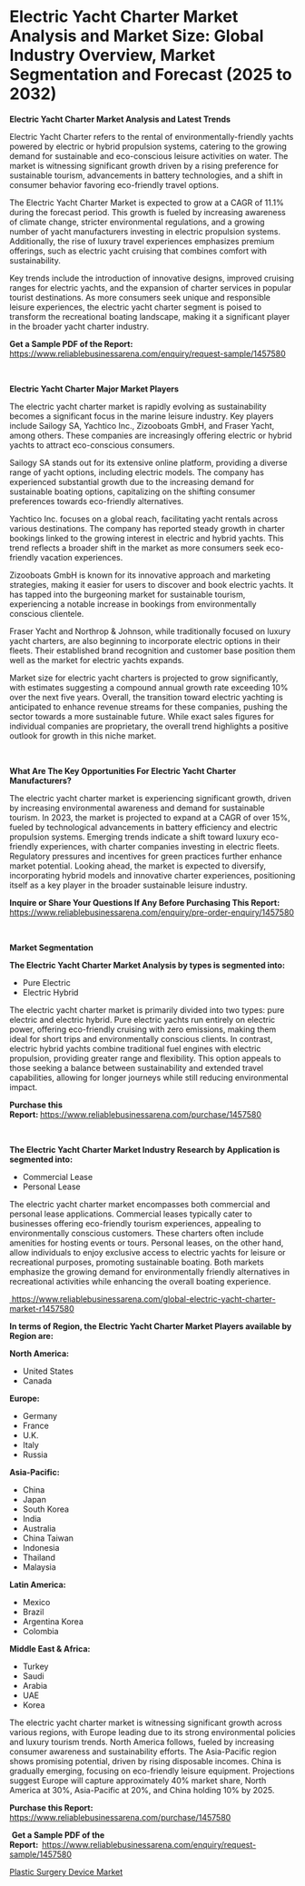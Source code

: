 <p><h1>Electric Yacht Charter Market Analysis and Market Size: Global Industry Overview, Market Segmentation and Forecast (2025 to 2032)</h1></p><p><strong>Electric Yacht Charter Market Analysis and Latest Trends</strong></p>
<p><p>Electric Yacht Charter refers to the rental of environmentally-friendly yachts powered by electric or hybrid propulsion systems, catering to the growing demand for sustainable and eco-conscious leisure activities on water. The market is witnessing significant growth driven by a rising preference for sustainable tourism, advancements in battery technologies, and a shift in consumer behavior favoring eco-friendly travel options.</p><p>The Electric Yacht Charter Market is expected to grow at a CAGR of 11.1% during the forecast period. This growth is fueled by increasing awareness of climate change, stricter environmental regulations, and a growing number of yacht manufacturers investing in electric propulsion systems. Additionally, the rise of luxury travel experiences emphasizes premium offerings, such as electric yacht cruising that combines comfort with sustainability.</p><p>Key trends include the introduction of innovative designs, improved cruising ranges for electric yachts, and the expansion of charter services in popular tourist destinations. As more consumers seek unique and responsible leisure experiences, the electric yacht charter segment is poised to transform the recreational boating landscape, making it a significant player in the broader yacht charter industry.</p></p>
<p><strong>Get a Sample PDF of the Report:&nbsp;</strong> <a href="https://www.reliablebusinessarena.com/enquiry/request-sample/1457580?utm_campaign=2189&utm_medium=2&utm_source=Github&utm_content=ia&utm_term=30032025&utm_id=electric-yacht-charter">https://www.reliablebusinessarena.com/enquiry/request-sample/1457580</a></p>
<p>&nbsp;</p>
<p><strong>Electric Yacht Charter Major Market Players</strong></p>
<p><p>The electric yacht charter market is rapidly evolving as sustainability becomes a significant focus in the marine leisure industry. Key players include Sailogy SA, Yachtico Inc., Zizooboats GmbH, and Fraser Yacht, among others. These companies are increasingly offering electric or hybrid yachts to attract eco-conscious consumers.</p><p>Sailogy SA stands out for its extensive online platform, providing a diverse range of yacht options, including electric models. The company has experienced substantial growth due to the increasing demand for sustainable boating options, capitalizing on the shifting consumer preferences towards eco-friendly alternatives.</p><p>Yachtico Inc. focuses on a global reach, facilitating yacht rentals across various destinations. The company has reported steady growth in charter bookings linked to the growing interest in electric and hybrid yachts. This trend reflects a broader shift in the market as more consumers seek eco-friendly vacation experiences.</p><p>Zizooboats GmbH is known for its innovative approach and marketing strategies, making it easier for users to discover and book electric yachts. It has tapped into the burgeoning market for sustainable tourism, experiencing a notable increase in bookings from environmentally conscious clientele.</p><p>Fraser Yacht and Northrop & Johnson, while traditionally focused on luxury yacht charters, are also beginning to incorporate electric options in their fleets. Their established brand recognition and customer base position them well as the market for electric yachts expands.</p><p>Market size for electric yacht charters is projected to grow significantly, with estimates suggesting a compound annual growth rate exceeding 10% over the next five years. Overall, the transition toward electric yachting is anticipated to enhance revenue streams for these companies, pushing the sector towards a more sustainable future. While exact sales figures for individual companies are proprietary, the overall trend highlights a positive outlook for growth in this niche market.</p></p>
<p>&nbsp;</p>
<p><strong>What Are The Key Opportunities For Electric Yacht Charter Manufacturers?</strong></p>
<p><p>The electric yacht charter market is experiencing significant growth, driven by increasing environmental awareness and demand for sustainable tourism. In 2023, the market is projected to expand at a CAGR of over 15%, fueled by technological advancements in battery efficiency and electric propulsion systems. Emerging trends indicate a shift toward luxury eco-friendly experiences, with charter companies investing in electric fleets. Regulatory pressures and incentives for green practices further enhance market potential. Looking ahead, the market is expected to diversify, incorporating hybrid models and innovative charter experiences, positioning itself as a key player in the broader sustainable leisure industry.</p></p>
<p><strong>Inquire or Share Your Questions If Any Before Purchasing This Report:</strong> <a href="https://www.reliablebusinessarena.com/enquiry/pre-order-enquiry/1457580?utm_campaign=2189&utm_medium=2&utm_source=Github&utm_content=ia&utm_term=30032025&utm_id=electric-yacht-charter">https://www.reliablebusinessarena.com/enquiry/pre-order-enquiry/1457580</a></p>
<p>&nbsp;</p>
<p><strong>Market Segmentation</strong></p>
<p><strong>The Electric Yacht Charter Market Analysis by types is segmented into:</strong></p>
<p><ul><li>Pure Electric</li><li>Electric Hybrid</li></ul></p>
<p><p>The electric yacht charter market is primarily divided into two types: pure electric and electric hybrid. Pure electric yachts run entirely on electric power, offering eco-friendly cruising with zero emissions, making them ideal for short trips and environmentally conscious clients. In contrast, electric hybrid yachts combine traditional fuel engines with electric propulsion, providing greater range and flexibility. This option appeals to those seeking a balance between sustainability and extended travel capabilities, allowing for longer journeys while still reducing environmental impact.</p></p>
<p><strong>Purchase this Report:&nbsp;</strong><a href="https://www.reliablebusinessarena.com/purchase/1457580?utm_campaign=2189&utm_medium=2&utm_source=Github&utm_content=ia&utm_term=30032025&utm_id=electric-yacht-charter">https://www.reliablebusinessarena.com/purchase/1457580</a></p>
<p>&nbsp;</p>
<p><strong>The Electric Yacht Charter Market Industry Research by Application is segmented into:</strong></p>
<p><ul><li>Commercial Lease</li><li>Personal Lease</li></ul></p>
<p><p>The electric yacht charter market encompasses both commercial and personal lease applications. Commercial leases typically cater to businesses offering eco-friendly tourism experiences, appealing to environmentally conscious customers. These charters often include amenities for hosting events or tours. Personal leases, on the other hand, allow individuals to enjoy exclusive access to electric yachts for leisure or recreational purposes, promoting sustainable boating. Both markets emphasize the growing demand for environmentally friendly alternatives in recreational activities while enhancing the overall boating experience.</p></p>
<p><a href="https://www.reliablebusinessarena.com/global-electric-yacht-charter-market-r1457580?utm_campaign=2189&utm_medium=2&utm_source=Github&utm_content=ia&utm_term=30032025&utm_id=electric-yacht-charter">&nbsp;https://www.reliablebusinessarena.com/global-electric-yacht-charter-market-r1457580</a></p>
<p><strong>In terms of Region, the Electric Yacht Charter Market Players available by Region are:</strong></p>
<p>
    <p> <strong> North America: </strong>
        <ul>
            <li>United States</li>
            <li>Canada</li>
        </ul>
        </p> 
    <p> <strong> Europe: </strong>
        <ul>
            <li>Germany</li>
            <li>France</li>
            <li>U.K.</li>
            <li>Italy</li>
            <li>Russia</li>
        </ul>
        </p> 
    <p> <strong> Asia-Pacific: </strong>
        <ul>
            <li>China</li>
            <li>Japan</li>
            <li>South Korea</li>
            <li>India</li>
            <li>Australia</li>
            <li>China Taiwan</li>
            <li>Indonesia</li>
            <li>Thailand</li>
            <li>Malaysia</li>
        </ul>
        </p> 
    <p> <strong> Latin America: </strong>
        <ul>
            <li>Mexico</li>
            <li>Brazil</li>
            <li>Argentina Korea</li>
            <li>Colombia</li>
        </ul>
        </p> 
    <p> <strong> Middle East & Africa: </strong>
        <ul>
            <li>Turkey</li>
            <li>Saudi</li>
            <li>Arabia</li>
            <li>UAE</li>
            <li>Korea</li>
        </ul>
    </p>
    </p>
<p><p>The electric yacht charter market is witnessing significant growth across various regions, with Europe leading due to its strong environmental policies and luxury tourism trends. North America follows, fueled by increasing consumer awareness and sustainability efforts. The Asia-Pacific region shows promising potential, driven by rising disposable incomes. China is gradually emerging, focusing on eco-friendly leisure equipment. Projections suggest Europe will capture approximately 40% market share, North America at 30%, Asia-Pacific at 20%, and China holding 10% by 2025.</p></p>
<p><strong>Purchase this Report: </strong><a href="https://www.reliablebusinessarena.com/purchase/1457580?utm_campaign=2189&utm_medium=2&utm_source=Github&utm_content=ia&utm_term=30032025&utm_id=electric-yacht-charter">https://www.reliablebusinessarena.com/purchase/1457580</a></p>
<p>&nbsp;<strong>Get a Sample PDF of the Report:&nbsp;&nbsp;</strong><a href="https://www.reliablebusinessarena.com/enquiry/request-sample/1457580?utm_campaign=2189&utm_medium=2&utm_source=Github&utm_content=ia&utm_term=30032025&utm_id=electric-yacht-charter">https://www.reliablebusinessarena.com/enquiry/request-sample/1457580</a></p>
<p><strong></strong></p>
<p><p><a href="https://github.com/FlorianWolf90/Market-Research-Report-List-2/blob/main/plastic-surgery-device-market.md?utm_campaign=2189&utm_medium=2&utm_source=Github&utm_content=ia&utm_term=30032025&utm_id=electric-yacht-charter">Plastic Surgery Device Market</a></p></p>